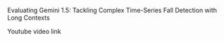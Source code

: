 Evaluating Gemini 1.5: Tackling Complex Time-Series Fall Detection with Long Contexts

Youtube video link
